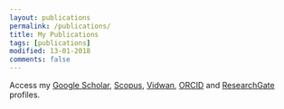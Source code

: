 ```yaml
---
layout: publications
permalink: /publications/
title: My Publications
tags: [publications]
modified: 13-01-2018
comments: false
---
```


Access my <a href="https://scholar.google.co.in/citations?user=SwrZkasAAAAJ&hl=en" target="_blank">Google Scholar</a>, <a href = "https://www.scopus.com/authid/detail.uri?authorId=57170065400" target="_blank">Scopus</a>, <a href = "https://vrsiddhartha.irins.org/profile/330089">Vidwan</a>, <a href = "https://orcid.org/0000-0002-2531-4079">ORCID</a> and <a href="https://www.researchgate.net/profile/Ashutosh_Satapathy3" target="_blank">ResearchGate</a> profiles.
